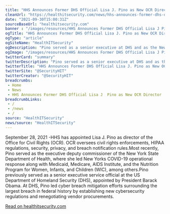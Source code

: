 ```yaml
--- 
title: "HHS Announces Former DHS Official Lisa J. Pino as New OCR Director"
cleanUrl: "https://healthitsecurity.com/news/hhs-announces-former-dhs-official-lisa-j-pino-as-new-ocr-director?eid=CXTEL000000592620&elqCampaignId=21627&elqTrackId=27988d27ebff4d04b0a356863b2d315b&elq=630a5e36487c4723bc56f7d3e6ace7d1&elqaid=22490&elqat=1&elqCampaignId=21627"
date: "2021-09-30T15:00:31Z"
sourceBaseUrl: "healthitsecurity.com"
banner : "/images/resources/HHS Announces Former DHS Official Lisa J Pino as New OCR Director.jpg"
ogTitle: "HHS Announces Former DHS Official Lisa J. Pino as New OCR Director"
ogType: "article"
ogSiteName: "HealthITSecurity"
ogDescription: "Pino served as a senior executive at DHS and as the New York State Department of Healths executive deputy commissioner before assuming the role of OCR director."
ogImage: "/images/resources/HHS Announces Former DHS Official Lisa J Pino as New OCR Director.jpg"
twitterCard: "summary"
twitterDescription: "Pino served as a senior executive at DHS and as the New York State Department of Healths executive deputy commissioner before assuming the role of OCR director."
twitterTitle: "HHS Announces Former DHS Official Lisa J. Pino as New OCR Director"
twitterSite: "@SecurityHIT"
twitterCreator: "@SecurityHIT"
breadcrumbs:
 - Home
 - News
 - HHS Announces Former DHS Official Lisa J  Pino as New OCR Director
breadcrumbLinks:
 - / 
 - /news
 - / 
source: "HealthITSecurity"
news/source: "HealthITSecurity"
---
```

September 28, 2021 -HHS has appointed Lisa J. Pino as director of the Office for Civil Rights (OCR). OCR oversees civil rights enforcements, HIPAA regulations, security, privacy, and breach notification rules.Most recently, Pino served as the executive deputy commissioner of the New York State Department of Health, where she led New Yorks COVID-19 operational response along with Medicaid, Medicare, AIDS Institute, and the Nutrition Program for Women, Infants, and Children (WIC), among others.Pino previously served as a senior executive service official at the US Department of Homeland Security (DHS), appointed by President Barack Obama. At DHS, Pino led cyber breach mitigation efforts surrounding the largest breach in federal history by establishing new cybersecurity regulations and renegotiating vendor procurements.  
  
[Read on healthitsecurity.com](https://healthitsecurity.com/news/hhs-announces-former-dhs-official-lisa-j-pino-as-new-ocr-director?eid=CXTEL000000592620&elqCampaignId=21627&elqTrackId=27988d27ebff4d04b0a356863b2d315b&elq=630a5e36487c4723bc56f7d3e6ace7d1&elqaid=22490&elqat=1&elqCampaignId=21627)
